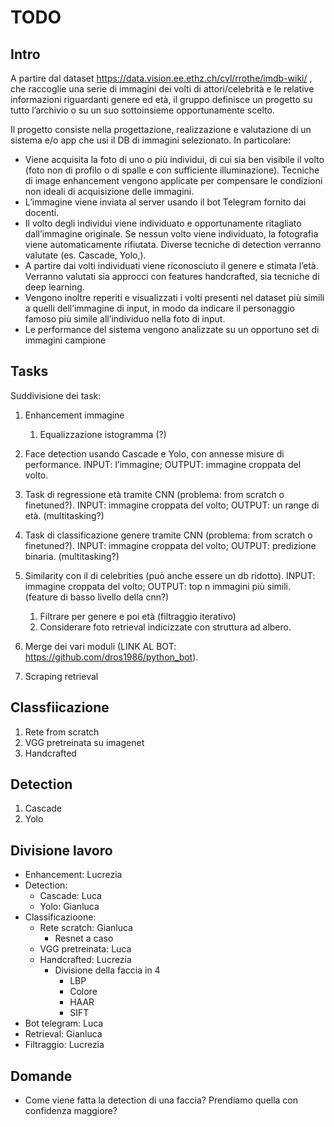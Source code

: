 # TODO

## Intro
A partire dal dataset https://data.vision.ee.ethz.ch/cvl/rrothe/imdb-wiki/ , che raccoglie una serie di immagini dei volti di attori/celebrità e le relative informazioni riguardanti genere ed età, il gruppo definisce un progetto su tutto l’archivio o su un suo sottoinsieme opportunamente scelto.

Il progetto consiste nella progettazione, realizzazione e valutazione di un sistema e/o app che usi il DB di immagini selezionato. In particolare:
- Viene acquisita la foto di uno o più individui, di cui sia ben visibile il volto (foto non di profilo o di spalle e con sufficiente illuminazione). Tecniche di image enhancement vengono applicate per compensare le condizioni non ideali di acquisizione delle immagini.
- L’immagine viene inviata al server usando il bot Telegram fornito dai docenti. 
- Il volto degli individui viene individuato e opportunamente ritagliato dall’immagine originale. Se nessun volto viene individuato, la fotografia viene automaticamente rifiutata. Diverse tecniche di detection verranno valutate (es. Cascade, Yolo,).
- A partire dai volti individuati viene riconosciuto il genere e stimata l’età. Verranno valutati sia approcci con features handcrafted, sia tecniche di deep learning.
- Vengono inoltre reperiti e visualizzati i volti presenti nel dataset più simili a quelli dell’immagine di input, in modo da indicare il personaggio famoso più simile all’individuo nella foto di input.
- Le performance del sistema vengono analizzate su un opportuno set di immagini campione

## Tasks
Suddivisione dei task:
1. Enhancement immagine
   
   1. Equalizzazione istogramma (?)
2. Face detection usando Cascade e Yolo, con annesse misure di performance. INPUT: l’immagine; OUTPUT: immagine croppata del volto.
3. Task di regressione età tramite CNN (problema: from scratch o finetuned?). INPUT: immagine croppata del volto; OUTPUT: un range di età. (multitasking?) 
4. Task di classificazione genere tramite CNN (problema: from scratch o finetuned?). INPUT: immagine croppata del volto; OUTPUT: predizione binaria. (multitasking?)

5. Similarity con il di celebrities (può anche essere un db ridotto). INPUT: immagine croppata del volto; OUTPUT: top n immagini più simili. (feature di basso livello della cnn?)
   
   1. Filtrare per genere e poi età (filtraggio iterativo)
   2. Considerare foto retrieval indicizzate con struttura ad albero.
6. Merge dei vari moduli (LINK AL BOT: https://github.com/dros1986/python_bot).
7. Scraping retrieval


## Classfiicazione
1. Rete from scratch
2. VGG pretreinata su imagenet
3. Handcrafted


## Detection
1. Cascade
2. Yolo

## Divisione lavoro
- Enhancement: Lucrezia
- Detection: 
  - Cascade: Luca
  - Yolo: Gianluca
- Classificazioone:
  - Rete scratch: Gianluca
    - Resnet a caso
  - VGG pretreinata: Luca
  - Handcrafted: Lucrezia
    - Divisione della faccia in 4
      - LBP
      - Colore
      - HAAR
      - SIFT
- Bot telegram: Luca
- Retrieval: Gianluca
- Filtraggio: Lucrezia

## Domande
- Come viene fatta la detection di una faccia? Prendiamo quella con confidenza maggiore?